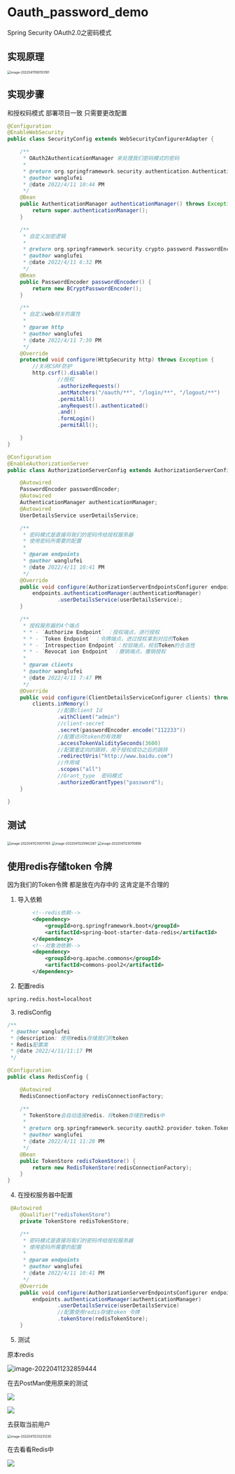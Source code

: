 # Oauth_password_demo
Spring Security OAuth2.0之密码模式

## 实现原理

<img src="https://bearbrick0.oss-cn-qingdao.aliyuncs.com/images/img/202204111801191.png" alt="image-20220411180153181" style="zoom:50%;" />

## 实现步骤

和授权码模式 部署项目一致 只需要更改配置

```java
@Configuration
@EnableWebSecurity
public class SecurityConfig extends WebSecurityConfigurerAdapter {

    /**
     * OAuth2AuthenticationManager 来处理我们密码模式的密码
     *
     * @return org.springframework.security.authentication.AuthenticationManager
     * @author wanglufei
     * @date 2022/4/11 10:44 PM
     */
    @Bean
    public AuthenticationManager authenticationManager() throws Exception {
        return super.authenticationManager();
    }

    /**
     * 自定义加密逻辑
     *
     * @return org.springframework.security.crypto.password.PasswordEncoder
     * @author wanglufei
     * @date 2022/4/11 6:32 PM
     */
    @Bean
    public PasswordEncoder passwordEncoder() {
        return new BCryptPasswordEncoder();
    }

    /**
     * 自定义web相关的属性
     *
     * @param http
     * @author wanglufei
     * @date 2022/4/11 7:30 PM
     */
    @Override
    protected void configure(HttpSecurity http) throws Exception {
        //关闭CSRF防护
        http.csrf().disable()
                //授权
                .authorizeRequests()
                .antMatchers("/oauth/**", "/login/**", "/logout/**")
                .permitAll()
                .anyRequest().authenticated()
                .and()
                .formLogin()
                .permitAll();

    }
}
```
```java
@Configuration
@EnableAuthorizationServer
public class AuthorizationServerConfig extends AuthorizationServerConfigurerAdapter {

    @Autowired
    PasswordEncoder passwordEncoder;
    @Autowired
    AuthenticationManager authenticationManager;
    @Autowired
    UserDetailsService userDetailsService;

    /**
     * 密码模式是直接将我们的密码传给授权服务器
     * 使用密码所需要的配置
     *
     * @param endpoints
     * @author wanglufei
     * @date 2022/4/11 10:41 PM
     */
    @Override
    public void configure(AuthorizationServerEndpointsConfigurer endpoints) throws Exception {
        endpoints.authenticationManager(authenticationManager)
                .userDetailsService(userDetailsService);
    }

    /**
     * 授权服务器的4个端点
     * * - `Authorize Endpoint` ：授权端点，进行授权
     * * - `Token Endpoint` ：令牌端点，进过授权拿到对应的Token
     * * - `Introspection Endpoint`：校验端点，校验Token的合法性
     * * - `Revocat ion Endpoint` ：撤销端点，撒销授权
     *
     * @param clients
     * @author wanglufei
     * @date 2022/4/11 7:47 PM
     */
    @Override
    public void configure(ClientDetailsServiceConfigurer clients) throws Exception {
        clients.inMemory()
                //配置client Id
                .withClient("admin")
                //client-secret
                .secret(passwordEncoder.encode("112233"))
                //配置访问token的有效期
                .accessTokenValiditySeconds(3600)
                //配置重定向的跳转，用于授权成功之后的跳转
                .redirectUris("http://www.baidu.com")
                //作用域
                .scopes("all")
                //Grant_type  密码模式
                .authorizedGrantTypes("password");
    }

}
```
## 测试
<img src="https://bearbrick0.oss-cn-qingdao.aliyuncs.com/images/img/202204112300354.png" alt="image-20220411230011765" style="zoom:50%;" />

<img src="https://bearbrick0.oss-cn-qingdao.aliyuncs.com/images/img/202204112300696.png" alt="image-20220411225942267" style="zoom:50%;" />

<img src="https://bearbrick0.oss-cn-qingdao.aliyuncs.com/images/img/202204112301466.png" alt="image-20220411230110858" style="zoom:50%;" />

## 使用redis存储token 令牌
因为我们的Token令牌 都是放在内存中的 这肯定是不合理的
1. 导入依赖
```xml
        <!--redis依赖-->
        <dependency>
            <groupId>org.springframework.boot</groupId>
            <artifactId>spring-boot-starter-data-redis</artifactId>
        </dependency>
        <!--对象池依赖-->
        <dependency>
            <groupId>org.apache.commons</groupId>
            <artifactId>commons-pool2</artifactId>
        </dependency>
```
2. 配置redis
```properties
spring.redis.host=localhost
```
3. redisConfig
```java
/**
 * @author wanglufei
 * @description: 使用redis存储我们的token
 * Redis配置类
 * @date 2022/4/11/11:17 PM
 */

@Configuration
public class RedisConfig {

    @Autowired
    RedisConnectionFactory redisConnectionFactory;

    /**
     * TokenStore会自动连接redis，将token存储到redis中
     *
     * @return org.springframework.security.oauth2.provider.token.TokenStore
     * @author wanglufei
     * @date 2022/4/11 11:20 PM
     */
    @Bean
    public TokenStore redisTokenStore() {
        return new RedisTokenStore(redisConnectionFactory);
    }
}
```
4. 在授权服务器中配置
```java
 @Autowired
    @Qualifier("redisTokenStore")
    private TokenStore redisTokenStore;

    /**
     * 密码模式是直接将我们的密码传给授权服务器
     * 使用密码所需要的配置
     *
     * @param endpoints
     * @author wanglufei
     * @date 2022/4/11 10:41 PM
     */
    @Override
    public void configure(AuthorizationServerEndpointsConfigurer endpoints) throws Exception {
        endpoints.authenticationManager(authenticationManager)
                .userDetailsService(userDetailsService)
                //配置使用redis存储token 令牌
                .tokenStore(redisTokenStore);
    }
```
5. 测试

原本redis

![image-20220411232859444](https://bearbrick0.oss-cn-qingdao.aliyuncs.com/images/img/202204112329208.png)

在去PostMan使用原来的测试

![](https://bearbrick0.oss-cn-qingdao.aliyuncs.com/images/img/202204112331360.png)

![](https://bearbrick0.oss-cn-qingdao.aliyuncs.com/images/img/202204112331049.png)

去获取当前用户

<img src="https://bearbrick0.oss-cn-qingdao.aliyuncs.com/images/img/202204112332914.png" alt="image-20220411233231230" style="zoom:50%;" />

在去看看Redis中

![](https://bearbrick0.oss-cn-qingdao.aliyuncs.com/images/img/202204112336154.png)
